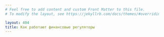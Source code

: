 ```yaml
---
# Feel free to add content and custom Front Matter to this file.
# To modify the layout, see https://jekyllrb.com/docs/themes/#overriding-theme-defaults

layout: 404
title: Как работают финансовые регуляторы
---
```

